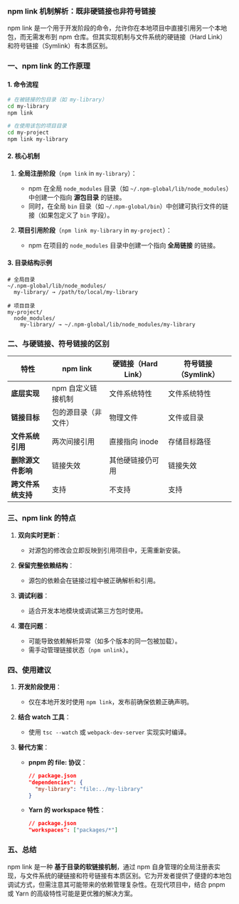 ### npm link 机制解析：既非硬链接也非符号链接

npm link 是一个用于开发阶段的命令，允许你在本地项目中直接引用另一个本地包，而无需发布到 npm 仓库。但其实现机制与文件系统的硬链接（Hard Link）和符号链接（Symlink）有本质区别。


### **一、npm link 的工作原理**
#### 1. **命令流程**
```bash
# 在被链接的包目录（如 my-library）
cd my-library
npm link

# 在使用该包的项目目录
cd my-project
npm link my-library
```

#### 2. **核心机制**
1. **全局注册阶段**（`npm link` in `my-library`）：  
   - npm 在全局 `node_modules` 目录（如 `~/.npm-global/lib/node_modules`）中创建一个指向 **源包目录** 的链接。  
   - 同时，在全局 `bin` 目录（如 `~/.npm-global/bin`）中创建可执行文件的链接（如果包定义了 `bin` 字段）。

2. **项目引用阶段**（`npm link my-library` in `my-project`）：  
   - npm 在项目的 `node_modules` 目录中创建一个指向 **全局链接** 的链接。  

#### 3. **目录结构示例**
```
# 全局目录
~/.npm-global/lib/node_modules/
  my-library/ → /path/to/local/my-library

# 项目目录
my-project/
  node_modules/
    my-library/ → ~/.npm-global/lib/node_modules/my-library
```


### **二、与硬链接、符号链接的区别**
| **特性**               | npm link                  | 硬链接（Hard Link）        | 符号链接（Symlink）        |
|------------------------|---------------------------|---------------------------|---------------------------|
| **底层实现**           | npm 自定义链接机制        | 文件系统特性              | 文件系统特性              |
| **链接目标**           | 包的源目录（非文件）      | 物理文件                  | 文件或目录                |
| **文件系统引用**       | 两次间接引用              | 直接指向 inode            | 存储目标路径              |
| **删除源文件影响**     | 链接失效                  | 其他硬链接仍可用          | 链接失效                  |
| **跨文件系统支持**     | 支持                      | 不支持                    | 支持                      |


### **三、npm link 的特点**
1. **双向实时更新**：  
   - 对源包的修改会立即反映到引用项目中，无需重新安装。  

2. **保留完整依赖结构**：  
   - 源包的依赖会在链接过程中被正确解析和引用。  

3. **调试利器**：  
   - 适合开发本地模块或调试第三方包时使用。  

4. **潜在问题**：  
   - 可能导致依赖解析异常（如多个版本的同一包被加载）。  
   - 需手动管理链接状态（`npm unlink`）。


### **四、使用建议**
1. **开发阶段使用**：  
   - 仅在本地开发时使用 `npm link`，发布前确保依赖正确声明。  

2. **结合 watch 工具**：  
   - 使用 `tsc --watch` 或 `webpack-dev-server` 实现实时编译。  

3. **替代方案**：  
   - **pnpm 的 file: 协议**：  
     ```json
     // package.json
     "dependencies": {
       "my-library": "file:../my-library"
     }
     ```
   - **Yarn 的 workspace 特性**：  
     ```json
     // package.json
     "workspaces": ["packages/*"]
     ```


### **五、总结**
npm link 是一种 **基于目录的软链接机制**，通过 npm 自身管理的全局注册表实现，与文件系统的硬链接和符号链接有本质区别。它为开发者提供了便捷的本地包调试方式，但需注意其可能带来的依赖管理复杂性。在现代项目中，结合 pnpm 或 Yarn 的高级特性可能是更优雅的解决方案。